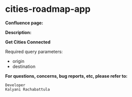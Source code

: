 # cities-roadmap-app

**Confluence page:** 

**Description:** 

**Get Cities Connected**

Required query parameters:
* origin
* destination

**For questions, concerns, bug reports, etc, please refer to:**

    Developer
    Kalyani Rachabattula
